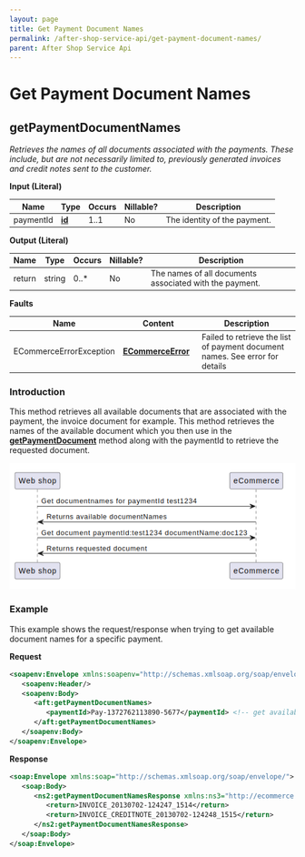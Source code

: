 ```yaml
---
layout: page
title: Get Payment Document Names
permalink: /after-shop-service-api/get-payment-document-names/
parent: After Shop Service Api
---
```



# Get Payment Document Names 

## getPaymentDocumentNames
*Retrieves the names of all documents associated with the payments.
These include, but are not necessarily limited to, previously generated
invoices and credit notes sent to the customer.*

**Input (Literal)**

| Name      | Type                      | Occurs | Nillable? | Description                  |
|-----------|---------------------------|--------|-----------|------------------------------|
| paymentId | **[id](/development/api-types/simple-types/)** | 1..1   | No        | The identity of the payment. |

**Output (Literal)**

| Name   | Type   | Occurs | Nillable? | Description                                             |
|--------|--------|--------|-----------|---------------------------------------------------------|
| return | string | 0..\*  | No        | The names of all documents associated with the payment. |

**Faults**

| Name                    | Content                                | Description                                                                  |
|-------------------------|----------------------------------------|------------------------------------------------------------------------------|
| ECommerceErrorException | **[ECommerceError](/development/api-types/ecommerceerror/)**   | Failed to retrieve the list of payment document names. See error for details |

### Introduction
This method retrieves all available documents that are associated with
the payment, the invoice document for example. This method retrieves the
names of the available document which you then use in the
[**getPaymentDocument**](/after-shop-service-api/getpaymentdocument/) method along with the paymentId to
retrieve the requested document.

![](../../attachments/1476098/128286757.png)

### Example
This example shows the request/response when trying to get available
document names for a specific payment.

**Request**
```xml
<soapenv:Envelope xmlns:soapenv="http://schemas.xmlsoap.org/soap/envelope/" xmlns:aft="http://ecommerce.resurs.com/v4/msg/aftershopflow">
   <soapenv:Header/>
   <soapenv:Body>
      <aft:getPaymentDocumentNames>
         <paymentId>Pay-1372762113890-5677</paymentId> <!-- get available document names with paymentid in exshop -->
      </aft:getPaymentDocumentNames>
   </soapenv:Body>
</soapenv:Envelope>
```
**Response**
```xml
<soap:Envelope xmlns:soap="http://schemas.xmlsoap.org/soap/envelope/">
   <soap:Body>
      <ns2:getPaymentDocumentNamesResponse xmlns:ns3="http://ecommerce.resurs.com/v4/msg/exception" xmlns:ns2="http://ecommerce.resurs.com/v4/msg/aftershopflow">
         <return>INVOICE_20130702-124247_1514</return>
         <return>INVOICE_CREDITNOTE_20130702-124248_1515</return>
      </ns2:getPaymentDocumentNamesResponse>
   </soap:Body>
</soap:Envelope>
```
